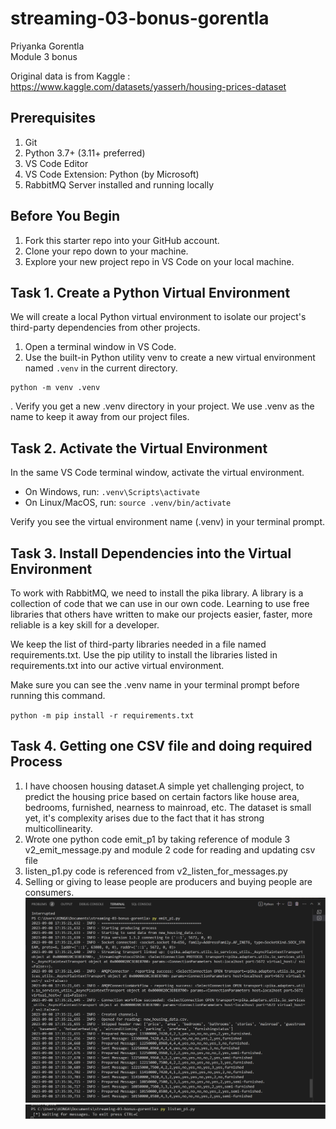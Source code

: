 # streaming-03-bonus-gorentla
Priyanka Gorentla </br>
Module 3 bonus </br>

Original data is from Kaggle : https://www.kaggle.com/datasets/yasserh/housing-prices-dataset  </br>

## Prerequisites

1. Git
1. Python 3.7+ (3.11+ preferred)
1. VS Code Editor
1. VS Code Extension: Python (by Microsoft)
1. RabbitMQ Server installed and running locally

## Before You Begin

1. Fork this starter repo into your GitHub account.
1. Clone your repo down to your machine.
1. Explore your new project repo in VS Code on your local machine.

## Task 1. Create a Python Virtual Environment

We will create a local Python virtual environment to isolate our project's third-party dependencies from other projects.

1. Open a terminal window in VS Code.
1. Use the built-in Python utility venv to create a new virtual environment named `.venv` in the current directory.

```shell
python -m venv .venv
```
.
Verify you get a new .venv directory in your project. 
We use .venv as the name to keep it away from our project files. 

## Task 2. Activate the Virtual Environment

In the same VS Code terminal window, activate the virtual environment.

- On Windows, run: `.venv\Scripts\activate`
- On Linux/MacOS, run: `source .venv/bin/activate`

Verify you see the virtual environment name (.venv) in your terminal prompt.

## Task 3. Install Dependencies into the Virtual Environment

To work with RabbitMQ, we need to install the pika library.
A library is a collection of code that we can use in our own code.
Learning to use free libraries that others have written to make our projects easier, faster, more reliable is a key skill for a developer.

We keep the list of third-party libraries needed in a file named requirements.txt.
Use the pip utility to install the libraries listed in requirements.txt into our active virtual environment. 

Make sure you can see the .venv name in your terminal prompt before running this command.

`python -m pip install -r requirements.txt`

## Task 4. Getting one CSV file and doing required Process

1. I have choosen housing dataset.A simple yet challenging project, to predict the housing price based on certain factors like house area, bedrooms, furnished, nearness to mainroad, etc. The dataset is small yet, it's complexity arises due to the fact that it has strong multicollinearity.  </br>
2. Wrote one python code emit_p1 by taking reference of module 3 v2_emit_message.py and module 2 code for reading and updating csv file
3. listen_p1.py code is referenced from v2_listen_for_messages.py
4. Selling or giving to lease people are producers and buying people are consumers.
![Alt text](image.png)
![Alt text](image-1.png)